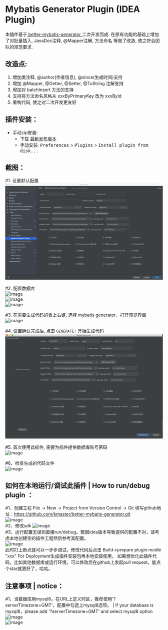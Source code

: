 Mybatis Generator Plugin (IDEA Plugin)
====

本插件基于<a href="https://github.com/kmaster/better-mybatis-generator"> better-mybatis-generator </a>二次开发而成. 
在原有功能的基础上增加了对批量插入, JavaDoc注释, @Mapper注解, 方法命名 等做了改造, 使之符合团队的规范要求.

改造点:
------
1. 增加类注释, @author(作者信息), @since(生成时间)支持
2. 增加 @Mapper, @Getter, @Setter, @ToString 注解支持
3. 增加对 batchInsert 方法的支持
4. 支持将方法命名风格从 xxxByPrimaryKey 改为 xxxById
5. 重构代码, 使之对二次开发更友好


插件安装：
-------
- 手动zip安装:
  - 下载 [最新发布版本](https://github.com/chxj1992/mybatis-generator-plugin/raw/master/mybatis-generator-plugin.zip)        
  - 手动安装: <kbd>Preferences</kbd> > <kbd>Plugins</kbd> > <kbd>Install plugin from disk...</kbd>

截图：
-------
#1. 设置默认配置 <br>
![image](image/1.png)<br>

#2. 配置数据库 <br>
![image](image/2.png)<br>
![image](image/3.png)<br>
![image](image/4.png)<br>

#3. 在需要生成代码的表上右键, 选择 mybatis generator，打开预览界面 <br>
![image](image/5.png)<br>

#4. 设置确认完成后, 点击 `GENERATE!` 开始生成代码<br>
![image](image/6.png)<br>

#5. 首次使用此插件, 需要为插件提供数据库账号密码 <br>
![image](image/7.png)<br>

#6、检查生成的代码文件<br>
![image](image/8.png)<br>


如何在本地运行/调试此插件 | How to run/debug plugin ：
-------
#1、创建工程  File -> New -> Project from Version Control -> Git  填写github地址：https://github.com/kmaster/better-mybatis-generator.git<br>
![image](https://github.com/kmaster/better-mybatis-generator/blob/master/image/从github创建工程.png)<br>
#2、修改sdk
![image](https://github.com/kmaster/better-mybatis-generator/blob/master/image/修改插件sdk.png)<br>
#3、运行配置无误则直接run/debug。若因idea版本导致提供的配置不对，请考虑本地创建空的插件工程然后参考其配置。<br>
![image](https://github.com/kmaster/better-mybatis-generator/blob/master/image/run.png)<br>
此时打上断点就可以一步步调试，修改代码后点击 Build->prepare plugin modle "xxx" For Deployment生成插件安装包再本地安装使用，
如果想优化此插件代码，比如其他数据库或运行环境，可以修改后在github上发起pull request。能点个star就更好了，哈哈。

注意事项 | notice：
-------
#1、当数据库用mysql8，在URL上定义时区，推荐使用'?serverTimezone=GMT'，配置中勾选上mysql8选项。 | If your database is mysql8，please add  '?serverTimezone=GMT' and select mysql8 option<br>
![image](https://github.com/kmaster/better-mybatis-generator/blob/master/image/mysql8-config.png)<br>
![image](https://github.com/kmaster/better-mybatis-generator/blob/master/image/mysql选项.png)<br>


